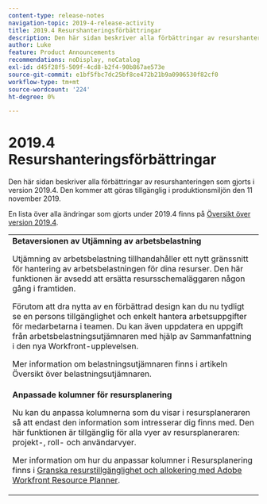 ```yaml
---
content-type: release-notes
navigation-topic: 2019-4-release-activity
title: 2019.4 Resurshanteringsförbättringar
description: Den här sidan beskriver alla förbättringar av resurshanteringen som gjorts i version 2019.4. Den kommer att göras tillgänglig i produktionsmiljön den 11 november 2019.
author: Luke
feature: Product Announcements
recommendations: noDisplay, noCatalog
exl-id: d45f28f5-509f-4cd8-b2f4-90b867ae573e
source-git-commit: e1bf5fbc7dc25bf8ce472b21b9a0906530f82cf0
workflow-type: tm+mt
source-wordcount: '224'
ht-degree: 0%

---
```


# 2019.4 Resurshanteringsförbättringar

Den här sidan beskriver alla förbättringar av resurshanteringen som gjorts i version 2019.4. Den kommer att göras tillgänglig i produktionsmiljön den 11 november 2019.

En lista över alla ändringar som gjorts under 2019.4 finns på [Översikt över version 2019.4](../../../../product-announcements/product-releases/quarterly-release-archive/2019.4-release-activity/2019-4-release-activity-overview.md).

<table style="table-layout:auto"> 
 <col> 
 <tbody> 
  <tr> 
   <td><strong>Betaversionen av Utjämning av arbetsbelastning</strong> <p>Utjämning av arbetsbelastning tillhandahåller ett nytt gränssnitt för hantering av arbetsbelastningen för dina resurser. Den här funktionen är avsedd att ersätta resursschemaläggaren någon gång i framtiden.</p> <p>Förutom att dra nytta av en förbättrad design kan du nu tydligt se en persons tillgänglighet och enkelt hantera arbetsuppgifter för medarbetarna i teamen. Du kan även uppdatera en uppgift från arbetsbelastningsutjämnaren med hjälp av Sammanfattning i den nya Workfront-upplevelsen.</p> <p>Mer information om belastningsutjämnaren finns i artikeln Översikt över belastningsutjämnaren.</p> </td> 
  </tr> 
  <tr> 
   <td><strong>Anpassade kolumner för resursplanering</strong> <p>Nu kan du anpassa kolumnerna som du visar i resursplaneraren så att endast den information som intresserar dig finns med. Den här funktionen är tillgänglig för alla vyer av resursplaneraren: projekt-, roll- och användarvyer.</p> <p>Mer information om hur du anpassar kolumner i Resursplanering finns i <a href="../../../../resource-mgmt/resource-planning/resource-availability-allocation-resource-planner.md" class="MCXref xref" xrefformat="{para}">Granska resurstillgänglighet och allokering med Adobe Workfront Resource Planner</a>.</p> </td> 
  </tr> 
 </tbody> 
</table>
